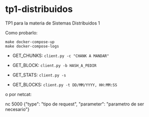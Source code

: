 # tp1-distribuidos
TP1 para la materia de Sistemas Distribuidos 1

Como probarlo:

```
make docker-compose-up
make docker-compose-logs
```

- GET_CHUNKS: `client.py -c "CHANK A MANDAR"`

- GET_BLOCK: `client.py -b HASH_A_PEDIR`

- GET_STATS: `client.py -s `

- GET_BLOCKS: `client.py -t DD/MM/YYYY, HH:MM:SS `

o por netcat:

nc <localhost> 5000
{"type": "tipo de request", "parameter": "parametro de ser necesario"}
